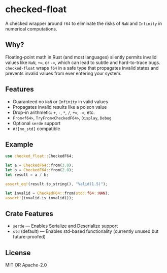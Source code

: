 # checked-float

A checked wrapper around `f64` to eliminate the risks of `NaN` and `Infinity` in numerical computations.

## Why?

Floating-point math in Rust (and most languages) silently permits invalid values like `NaN`, `+∞`, or `-∞`, which can
lead to subtle and hard-to-trace bugs. `checked-float` wraps `f64` in a safe type that propagates invalid states and
prevents invalid values from ever entering your system.

## Features

- Guaranteed no `NaN` or `Infinity` in valid values
- Propagates invalid results like a poison value
- Drop-in arithmetic: `+`, `-`, `*`, `/`, `+=`, `-=`, etc.
- `From<f64>`, `TryFrom<CheckedF64>`, `Display`, `Debug`
- Optional `serde` support
- `#![no_std]` compatible

## Example

```rust
use checked_float::CheckedF64;

let a = CheckedF64::from(3.0);
let b = CheckedF64::from(2.0);
let result = a / b;

assert_eq!(result.to_string(), "Valid(1.5)");

let invalid = CheckedF64::from(std::f64::NAN);
assert!(invalid.is_invalid());
```

## Crate Features

* `serde` — Enables Serialize and Deserialize support
* `std` (default) — Enables std-based functionality (currently unused but future-proofed)

## License

MIT OR Apache-2.0
